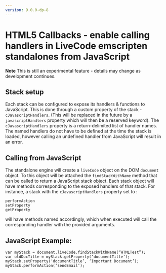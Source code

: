 ```yaml
---
version: 9.0.0-dp-8
---
```

# HTML5 Callbacks - enable calling handlers in LiveCode emscripten standalones from JavaScript

**Note** This is still an experimental feature - details may change as development continues.
 
## Stack setup
 
Each stack can be configured to expose its handlers & functions to JavaScript. This is done through a custom property of the stack - `cJavascriptHandlers`. (This will be replaced in the future by a `javascriptHandlers` property which will then be a reserved keyword). The `cJavascriptHandlers` property is a return-delimited list of handler names. The named handlers do not have to be defined at the time the stack is loaded, however calling an undefined handler from JavaScript will result in an error.
 
 
## Calling from JavaScript
 
The standalone engine will create a `liveCode` object on the DOM `document` object. To this object will be attached the `findStackWithName` method that can be called to return a JavaScript stack object. Each stack object will have methods corresponding to the exposed handlers of that stack. For instance, a stack with the `cJavascriptHandlers` property set to :
 
    performAction
    setProperty
    getProperty

will have methods named accordingly, which when executed will call the corresponding handler with the provided arguments.
 
## JavaScript Example:
 
    var myStack = document.liveCode.findStackWithName(“HTMLTest”);
    var oldDocTitle = myStack.getProperty(‘documentTitle’);
    myStack.setProperty(‘documentTitle’, ‘Important Document’);
    myStack.performAction(‘sendEmail’);
